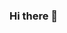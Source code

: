 ### Hi there 👋

<!--
**jsfernando/jsfernando** is a ✨ _special_ ✨ repository because its `README.md` (this file) appears on your GitHub profile.

Here are some ideas to get you started:

- 🔭 Atualmente trabalho na FEGRI-Faculdade de Engenharia Agrícola
- 🌱 Atualmente estou aprendendo  REACT e REACT
- 👯 I’m looking to collaborate on  Ionic/Angular       
- 🤔 I’m looking for help with  NodeJS, profissionalizar minhas APIs
- 💬 Ask me about ...   
- 📫 How to reach me: ...  @jsilvafernando (twitter)
- 😄 Pronouns: ...  jsfernando  
- ⚡ Fun fact: ...  comecei com clipper em 1996
-->
